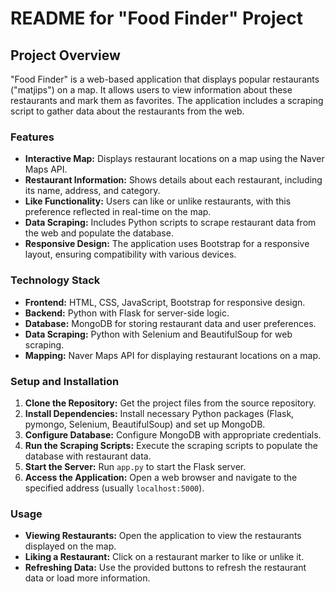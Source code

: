 # README for "Food Finder" Project

## Project Overview
"Food Finder" is a web-based application that displays popular restaurants ("matjips") on a map. It allows users to view information about these restaurants and mark them as favorites. The application includes a scraping script to gather data about the restaurants from the web.

### Features
- **Interactive Map:** Displays restaurant locations on a map using the Naver Maps API.
- **Restaurant Information:** Shows details about each restaurant, including its name, address, and category.
- **Like Functionality:** Users can like or unlike restaurants, with this preference reflected in real-time on the map.
- **Data Scraping:** Includes Python scripts to scrape restaurant data from the web and populate the database.
- **Responsive Design:** The application uses Bootstrap for a responsive layout, ensuring compatibility with various devices.

### Technology Stack
- **Frontend:** HTML, CSS, JavaScript, Bootstrap for responsive design.
- **Backend:** Python with Flask for server-side logic.
- **Database:** MongoDB for storing restaurant data and user preferences.
- **Data Scraping:** Python with Selenium and BeautifulSoup for web scraping.
- **Mapping:** Naver Maps API for displaying restaurant locations on a map.

### Setup and Installation
1. **Clone the Repository:** Get the project files from the source repository.
2. **Install Dependencies:** Install necessary Python packages (Flask, pymongo, Selenium, BeautifulSoup) and set up MongoDB.
3. **Configure Database:** Configure MongoDB with appropriate credentials.
4. **Run the Scraping Scripts:** Execute the scraping scripts to populate the database with restaurant data.
5. **Start the Server:** Run `app.py` to start the Flask server.
6. **Access the Application:** Open a web browser and navigate to the specified address (usually `localhost:5000`).

### Usage
- **Viewing Restaurants:** Open the application to view the restaurants displayed on the map.
- **Liking a Restaurant:** Click on a restaurant marker to like or unlike it.
- **Refreshing Data:** Use the provided buttons to refresh the restaurant data or load more information.
